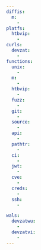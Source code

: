```yaml
---
diffis:
  m:
    -
platfs:
  htbvip:
    -
curls:
  devzat:
    -
functions:
  unix:
    -
  m:
    -
  htbvip:
    -
  fuzz:
    -
  git:
    -
  source:
    -
  api:
    -
  pathtr:
    -
  ci:
    -
  jwt:
    -
  cve:
    -
  creds:
    -
  ssh:
    -

wals:
  devzatwu:
    -
  devzatvi:
    -
---
```

